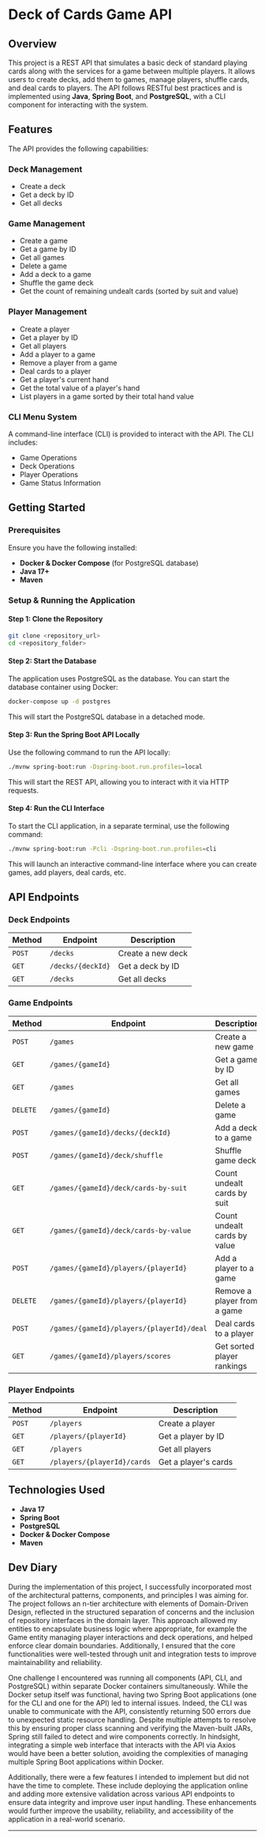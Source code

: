 # Deck of Cards Game API

## Overview

This project is a REST API that simulates a basic deck of standard playing cards along with the services for a game between multiple players. It allows users to create decks, add them to games, manage players, shuffle cards, and deal cards to players. The API follows RESTful best practices and is implemented using **Java**, **Spring Boot**, and **PostgreSQL**, with a CLI component for interacting with the system.

## Features

The API provides the following capabilities:

### Deck Management

- Create a deck
- Get a deck by ID
- Get all decks

### Game Management

- Create a game
- Get a game by ID
- Get all games
- Delete a game
- Add a deck to a game
- Shuffle the game deck
- Get the count of remaining undealt cards (sorted by suit and value)

### Player Management

- Create a player
- Get a player by ID
- Get all players
- Add a player to a game
- Remove a player from a game
- Deal cards to a player
- Get a player's current hand
- Get the total value of a player's hand
- List players in a game sorted by their total hand value

### CLI Menu System

A command-line interface (CLI) is provided to interact with the API. The CLI includes:

- Game Operations
- Deck Operations
- Player Operations
- Game Status Information

## Getting Started

### Prerequisites

Ensure you have the following installed:

- **Docker & Docker Compose** (for PostgreSQL database)
- **Java 17+**
- **Maven**

### Setup & Running the Application

#### Step 1: Clone the Repository

```sh
git clone <repository_url>
cd <repository_folder>
```

#### Step 2: Start the Database

The application uses PostgreSQL as the database. You can start the database container using Docker:

```sh
docker-compose up -d postgres
```

This will start the PostgreSQL database in a detached mode.

#### Step 3: Run the Spring Boot API Locally

Use the following command to run the API locally:

```sh
./mvnw spring-boot:run -Dspring-boot.run.profiles=local
```

This will start the REST API, allowing you to interact with it via HTTP requests.

#### Step 4: Run the CLI Interface

To start the CLI application, in a separate terminal, use the following command:

```sh
./mvnw spring-boot:run -Pcli -Dspring-boot.run.profiles=cli
```

This will launch an interactive command-line interface where you can create games, add players, deal cards, etc.

## API Endpoints

### Deck Endpoints

| Method | Endpoint          | Description       |
| ------ | ----------------- | ----------------- |
| `POST` | `/decks`          | Create a new deck |
| `GET`  | `/decks/{deckId}` | Get a deck by ID  |
| `GET`  | `/decks`          | Get all decks     |

### Game Endpoints

| Method   | Endpoint                                  | Description                  |
| -------- | ----------------------------------------- | ---------------------------- |
| `POST`   | `/games`                                  | Create a new game            |
| `GET`    | `/games/{gameId}`                         | Get a game by ID             |
| `GET`    | `/games`                                  | Get all games                |
| `DELETE` | `/games/{gameId}`                         | Delete a game                |
| `POST`   | `/games/{gameId}/decks/{deckId}`          | Add a deck to a game         |
| `POST`   | `/games/{gameId}/deck/shuffle`            | Shuffle game deck            |
| `GET`    | `/games/{gameId}/deck/cards-by-suit`      | Count undealt cards by suit  |
| `GET`    | `/games/{gameId}/deck/cards-by-value`     | Count undealt cards by value |
| `POST`   | `/games/{gameId}/players/{playerId}`      | Add a player to a game       |
| `DELETE` | `/games/{gameId}/players/{playerId}`      | Remove a player from a game  |
| `POST`   | `/games/{gameId}/players/{playerId}/deal` | Deal cards to a player       |
| `GET`    | `/games/{gameId}/players/scores`          | Get sorted player rankings   |

### Player Endpoints

| Method | Endpoint                    | Description          |
| ------ | --------------------------- | -------------------- |
| `POST` | `/players`                  | Create a player      |
| `GET`  | `/players/{playerId}`       | Get a player by ID   |
| `GET`  | `/players`                  | Get all players      |
| `GET`  | `/players/{playerId}/cards` | Get a player's cards |

## Technologies Used

- **Java 17**
- **Spring Boot**
- **PostgreSQL**
- **Docker & Docker Compose**
- **Maven**

## Dev Diary

During the implementation of this project, I successfully incorporated most of the architectural patterns, components, and principles I was aiming for. The project follows an n-tier architecture with elements of Domain-Driven Design, reflected in the structured separation of concerns and the inclusion of repository interfaces in the domain layer. This approach allowed my entities to encapsulate business logic where appropriate, for example the Game entity managing player interactions and deck operations, and helped enforce clear domain boundaries. Additionally, I ensured that the core functionalities were well-tested through unit and integration tests to improve maintainability and reliability.

One challenge I encountered was running all components (API, CLI, and PostgreSQL) within separate Docker containers simultaneously. While the Docker setup itself was functional, having two Spring Boot applications (one for the CLI and one for the API) led to internal issues. Indeed, the CLI was unable to communicate with the API, consistently returning 500 errors due to unexpected static resource handling. Despite multiple attempts to resolve this by ensuring proper class scanning and verifying the Maven-built JARs, Spring still failed to detect and wire components correctly. In hindsight, integrating a simple web interface that interacts with the API via Axios would have been a better solution, avoiding the complexities of managing multiple Spring Boot applications within Docker.

Additionally, there were a few features I intended to implement but did not have the time to complete. These include deploying the application online and adding more extensive validation across various API endpoints to ensure data integrity and improve user input handling. These enhancements would further improve the usability, reliability, and accessibility of the application in a real-world scenario.

---

